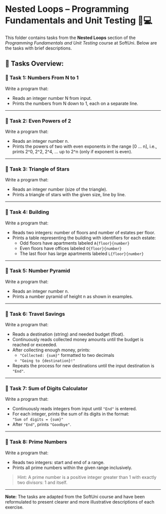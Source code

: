 # Nested Loops – Programming Fundamentals and Unit Testing 🧑💻

This folder contains tasks from the **Nested Loops** section of the _Programming Fundamentals and Unit Testing_ course at SoftUni. Below are the tasks with brief descriptions.

## 🔧 Tasks Overview:

### 📝 Task 1: Numbers From N to 1  
Write a program that:  
- Reads an integer number N from input.  
- Prints the numbers from N down to 1, each on a separate line.

---

### 📝 Task 2: Even Powers of 2  
Write a program that:  
- Reads an integer number n.  
- Prints the powers of two with even exponents in the range [0 … n], i.e.,  
  prints 2^0, 2^2, 2^4, … up to 2^n (only if exponent is even).

---

### 📝 Task 3: Triangle of Stars  
Write a program that:  
- Reads an integer number (size of the triangle).  
- Prints a triangle of stars with the given size, line by line.

---

### 📝 Task 4: Building  
Write a program that:  
- Reads two integers: number of floors and number of estates per floor.  
- Prints a table representing the building with identifiers for each estate:  
  - Odd floors have apartments labeled `A{floor}{number}`  
  - Even floors have offices labeled `O{floor}{number}`  
  - The last floor has large apartments labeled `L{floor}{number}`

---

### 📝 Task 5: Number Pyramid  
Write a program that:  
- Reads an integer number n.  
- Prints a number pyramid of height n as shown in examples.

---

### 📝 Task 6: Travel Savings  
Write a program that:  
- Reads a destination (string) and needed budget (float).  
- Continuously reads collected money amounts until the budget is reached or exceeded.  
- After collecting enough money, prints:  
  - `"Collected: {sum}"` formatted to two decimals  
  - `"Going to {destination}!"`  
- Repeats the process for new destinations until the input destination is `"End"`.

---

### 📝 Task 7: Sum of Digits Calculator  
Write a program that:  
- Continuously reads integers from input until `"End"` is entered.  
- For each integer, prints the sum of its digits in the format:  
  `"Sum of digits = {sum}"`  
- After `"End"`, prints `"Goodbye"`.

---

### 📝 Task 8: Prime Numbers  
Write a program that:  
- Reads two integers: start and end of a range.  
- Prints all prime numbers within the given range inclusively.

> Hint: A prime number is a positive integer greater than 1 with exactly two divisors: 1 and itself.

---

**Note:** The tasks are adapted from the SoftUni course and have been reformulated to present clearer and more illustrative descriptions of each exercise.
